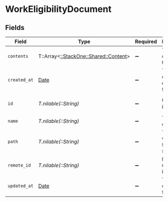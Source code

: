 # WorkEligibilityDocument


## Fields

| Field                                                                   | Type                                                                    | Required                                                                | Description                                                             | Example                                                                 |
| ----------------------------------------------------------------------- | ----------------------------------------------------------------------- | ----------------------------------------------------------------------- | ----------------------------------------------------------------------- | ----------------------------------------------------------------------- |
| `contents`                                                              | T::Array<[::StackOne::Shared::Content](../../models/shared/content.md)> | :heavy_minus_sign:                                                      | The content of the file                                                 |                                                                         |
| `created_at`                                                            | [Date](https://ruby-doc.org/stdlib-2.6.1/libdoc/date/rdoc/Date.html)    | :heavy_minus_sign:                                                      | The creation date of the file                                           | 2021-01-01T01:01:01.000Z                                                |
| `id`                                                                    | *T.nilable(::String)*                                                   | :heavy_minus_sign:                                                      | Unique identifier                                                       | 8187e5da-dc77-475e-9949-af0f1fa4e4e3                                    |
| `name`                                                                  | *T.nilable(::String)*                                                   | :heavy_minus_sign:                                                      | The name of the file                                                    | My Document                                                             |
| `path`                                                                  | *T.nilable(::String)*                                                   | :heavy_minus_sign:                                                      | The path where the file is stored                                       | /path/to/file                                                           |
| `remote_id`                                                             | *T.nilable(::String)*                                                   | :heavy_minus_sign:                                                      | Provider's unique identifier                                            | 8187e5da-dc77-475e-9949-af0f1fa4e4e3                                    |
| `updated_at`                                                            | [Date](https://ruby-doc.org/stdlib-2.6.1/libdoc/date/rdoc/Date.html)    | :heavy_minus_sign:                                                      | The update date of the file                                             | 2021-01-02T01:01:01.000Z                                                |